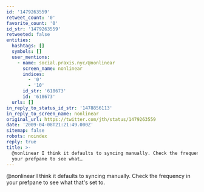 ```yaml
---
id: '1479263559'
retweet_count: '0'
favorite_count: '0'
id_str: '1479263559'
retweeted: false
entities:
  hashtags: []
  symbols: []
  user_mentions:
    - name: social.praxis.nyc/@nonlinear
      screen_name: nonlinear
      indices:
        - '0'
        - '10'
      id_str: '618673'
      id: '618673'
  urls: []
in_reply_to_status_id_str: '1478856113'
in_reply_to_screen_name: nonlinear
original_url: https://twitter.com/jth/status/1479263559
date: '2009-04-08T21:21:49.000Z'
sitemap: false
robots: noindex
reply: true
title: >-
  @nonlinear I think it defaults to syncing manually. Check the frequency in
  your prefpane to see what…
---
```


@nonlinear I think it defaults to syncing manually. Check the frequency in your prefpane to see what that's set to.
